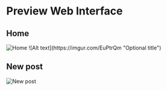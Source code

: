 # Preview Web Interface

## Home

<img src="https://imgur.com/EuPtrQm" alt="Home">
![Alt text](https://imgur.com/EuPtrQm "Optional title")

## New post

<img src="https://imgur.com/mn6N30c" alt="New post">

